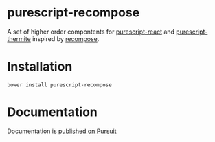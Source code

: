 # purescript-recompose

A set of higher order compontents for
[purescript-react](https://pursuit.purescript.org/packages/purescript-react)
and
[purescript-thermite](https://pursuit.purescript.org/packages/purescript-thermite)
inspired by [recompose](https://github.com/acdlite/recompose).

# Installation

```
bower install purescript-recompose
```

# Documentation

Documentation is [published on Pursuit](https://puresuit.purescript.org/packages/purescript-recompose)
